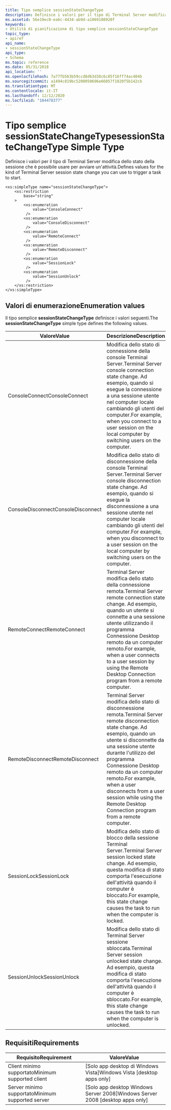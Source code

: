 ```yaml
---
title: Tipo semplice sessionStateChangeType
description: Definisce i valori per il tipo di Terminal Server modifica dello stato della sessione che è possibile usare per avviare un'attività.
ms.assetid: 56e19ec0-ea6c-4434-ab9d-a1069108920f
keywords:
- Utilità di pianificazione di tipo semplice sessionStateChangeType
topic_type:
- apiref
api_name:
- sessionStateChangeType
api_type:
- Schema
ms.topic: reference
ms.date: 05/31/2018
api_location: ''
ms.openlocfilehash: 7a77fb563b59ccd8d63d38c6c85f16ff74ac404b
ms.sourcegitcommit: a1494c819bc5200050696e66057f1020f5b142cb
ms.translationtype: MT
ms.contentlocale: it-IT
ms.lasthandoff: 12/12/2020
ms.locfileid: "104478377"
---
```

# <a name="sessionstatechangetype-simple-type"></a><span data-ttu-id="dec15-104">Tipo semplice sessionStateChangeType</span><span class="sxs-lookup"><span data-stu-id="dec15-104">sessionStateChangeType Simple Type</span></span>

<span data-ttu-id="dec15-105">Definisce i valori per il tipo di Terminal Server modifica dello stato della sessione che è possibile usare per avviare un'attività.</span><span class="sxs-lookup"><span data-stu-id="dec15-105">Defines values for the kind of Terminal Server session state change you can use to trigger a task to start.</span></span>

``` syntax
<xs:simpleType name="sessionStateChangeType">
    <xs:restriction
        base="string"
    >
        <xs:enumeration
            value="ConsoleConnect"
         />
        <xs:enumeration
            value="ConsoleDisconnect"
         />
        <xs:enumeration
            value="RemoteConnect"
         />
        <xs:enumeration
            value="RemoteDisconnect"
         />
        <xs:enumeration
            value="SessionLock"
         />
        <xs:enumeration
            value="SessionUnlock"
         />
    </xs:restriction>
</xs:simpleType>
```

## <a name="enumeration-values"></a><span data-ttu-id="dec15-106">Valori di enumerazione</span><span class="sxs-lookup"><span data-stu-id="dec15-106">Enumeration values</span></span>

<span data-ttu-id="dec15-107">Il tipo semplice **sessionStateChangeType** definisce i valori seguenti.</span><span class="sxs-lookup"><span data-stu-id="dec15-107">The **sessionStateChangeType** simple type defines the following values.</span></span>



| <span data-ttu-id="dec15-108">Valore</span><span class="sxs-lookup"><span data-stu-id="dec15-108">Value</span></span>             | <span data-ttu-id="dec15-109">Descrizione</span><span class="sxs-lookup"><span data-stu-id="dec15-109">Description</span></span>                                                                                                                                                                                       |
|-------------------|---------------------------------------------------------------------------------------------------------------------------------------------------------------------------------------------------|
| <span data-ttu-id="dec15-110">ConsoleConnect</span><span class="sxs-lookup"><span data-stu-id="dec15-110">ConsoleConnect</span></span>    | <span data-ttu-id="dec15-111">Modifica dello stato di connessione della console Terminal Server.</span><span class="sxs-lookup"><span data-stu-id="dec15-111">Terminal Server console connection state change.</span></span> <span data-ttu-id="dec15-112">Ad esempio, quando si esegue la connessione a una sessione utente nel computer locale cambiando gli utenti del computer.</span><span class="sxs-lookup"><span data-stu-id="dec15-112">For example, when you connect to a user session on the local computer by switching users on the computer.</span></span> <br/>                            |
| <span data-ttu-id="dec15-113">ConsoleDisconnect</span><span class="sxs-lookup"><span data-stu-id="dec15-113">ConsoleDisconnect</span></span> | <span data-ttu-id="dec15-114">Modifica dello stato di disconnessione della console Terminal Server.</span><span class="sxs-lookup"><span data-stu-id="dec15-114">Terminal Server console disconnection state change.</span></span> <span data-ttu-id="dec15-115">Ad esempio, quando si esegue la disconnessione a una sessione utente nel computer locale cambiando gli utenti del computer.</span><span class="sxs-lookup"><span data-stu-id="dec15-115">For example, when you disconnect to a user session on the local computer by switching users on the computer.</span></span> <br/>                      |
| <span data-ttu-id="dec15-116">RemoteConnect</span><span class="sxs-lookup"><span data-stu-id="dec15-116">RemoteConnect</span></span>     | <span data-ttu-id="dec15-117">Terminal Server modifica dello stato della connessione remota.</span><span class="sxs-lookup"><span data-stu-id="dec15-117">Terminal Server remote connection state change.</span></span> <span data-ttu-id="dec15-118">Ad esempio, quando un utente si connette a una sessione utente utilizzando il programma Connessione Desktop remoto da un computer remoto.</span><span class="sxs-lookup"><span data-stu-id="dec15-118">For example, when a user connects to a user session by using the Remote Desktop Connection program from a remote computer.</span></span> <br/>            |
| <span data-ttu-id="dec15-119">RemoteDisconnect</span><span class="sxs-lookup"><span data-stu-id="dec15-119">RemoteDisconnect</span></span>  | <span data-ttu-id="dec15-120">Terminal Server modifica dello stato di disconnessione remota.</span><span class="sxs-lookup"><span data-stu-id="dec15-120">Terminal Server remote disconnection state change.</span></span> <span data-ttu-id="dec15-121">Ad esempio, quando un utente si disconnette da una sessione utente durante l'utilizzo del programma Connessione Desktop remoto da un computer remoto.</span><span class="sxs-lookup"><span data-stu-id="dec15-121">For example, when a user disconnects from a user session while using the Remote Desktop Connection program from a remote computer.</span></span> <br/> |
| <span data-ttu-id="dec15-122">SessionLock</span><span class="sxs-lookup"><span data-stu-id="dec15-122">SessionLock</span></span>       | <span data-ttu-id="dec15-123">Modifica dello stato di blocco della sessione Terminal Server.</span><span class="sxs-lookup"><span data-stu-id="dec15-123">Terminal Server session locked state change.</span></span> <span data-ttu-id="dec15-124">Ad esempio, questa modifica di stato comporta l'esecuzione dell'attività quando il computer è bloccato.</span><span class="sxs-lookup"><span data-stu-id="dec15-124">For example, this state change causes the task to run when the computer is locked.</span></span> <br/>                                                       |
| <span data-ttu-id="dec15-125">SessionUnlock</span><span class="sxs-lookup"><span data-stu-id="dec15-125">SessionUnlock</span></span>     | <span data-ttu-id="dec15-126">Modifica dello stato di Terminal Server sessione sbloccata.</span><span class="sxs-lookup"><span data-stu-id="dec15-126">Terminal Server session unlocked state change.</span></span> <span data-ttu-id="dec15-127">Ad esempio, questa modifica di stato comporta l'esecuzione dell'attività quando il computer è sbloccato.</span><span class="sxs-lookup"><span data-stu-id="dec15-127">For example, this state change causes the task to run when the computer is unlocked.</span></span><br/>                                                    |



## <a name="requirements"></a><span data-ttu-id="dec15-128">Requisiti</span><span class="sxs-lookup"><span data-stu-id="dec15-128">Requirements</span></span>



| <span data-ttu-id="dec15-129">Requisito</span><span class="sxs-lookup"><span data-stu-id="dec15-129">Requirement</span></span> | <span data-ttu-id="dec15-130">Valore</span><span class="sxs-lookup"><span data-stu-id="dec15-130">Value</span></span> |
|-------------------------------------|------------------------------------------------------|
| <span data-ttu-id="dec15-131">Client minimo supportato</span><span class="sxs-lookup"><span data-stu-id="dec15-131">Minimum supported client</span></span><br/> | <span data-ttu-id="dec15-132">\[Solo app desktop di Windows Vista\]</span><span class="sxs-lookup"><span data-stu-id="dec15-132">Windows Vista \[desktop apps only\]</span></span><br/>       |
| <span data-ttu-id="dec15-133">Server minimo supportato</span><span class="sxs-lookup"><span data-stu-id="dec15-133">Minimum supported server</span></span><br/> | <span data-ttu-id="dec15-134">\[Solo app desktop Windows Server 2008\]</span><span class="sxs-lookup"><span data-stu-id="dec15-134">Windows Server 2008 \[desktop apps only\]</span></span><br/> |



 

 





